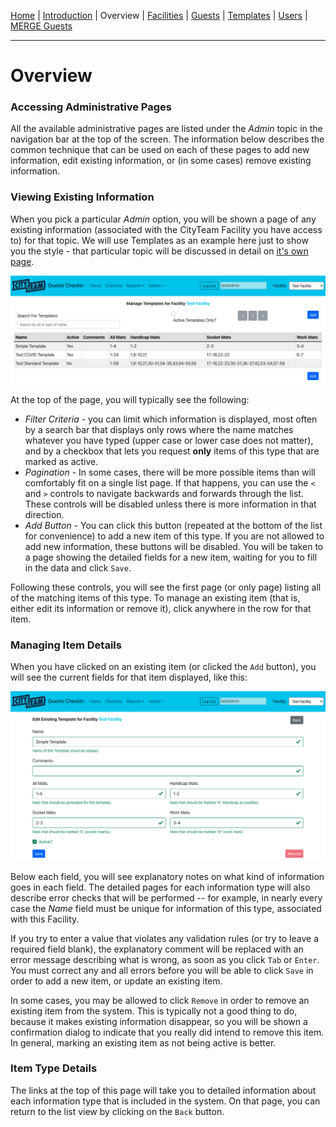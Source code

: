 [Home](./index.md) | [Introduction](./ADMIN-introduction.md) | Overview | [Facilities](./ADMIN-facilities.md) | [Guests](./ADMIN-guests.md) | [Templates](./ADMIN-templates.md) | [Users](./ADMIN-users.md) | [MERGE Guests](./ADMIN-merge-guests.md)
<hr/>

# Overview

### Accessing Administrative Pages

All the available administrative pages are listed under the *Admin* topic in the
navigation bar at the top of the screen.  The information below describes the common
technique that can be used on each of these pages to add new information, edit
existing information, or (in some cases) remove existing information.

### Viewing Existing Information

When you pick a particular *Admin* option, you will be shown a page of any
existing information (associated with the CityTeam Facility you have access to)
for that topic.  We will use Templates as an example here just to show you the
style - that particular topic will be discussed in detail on
[it's own page](./ADMIN-templates.md).

![Templates List](./templates-first.png)

At the top of the page, you will typically see the following:
* *Filter Criteria* - you can limit which information is displayed, most often
  by a search bar that displays only rows where the name matches whatever you
  have typed (upper case or lower case does not matter), and by a checkbox that
  lets you request **only** items of this type that are marked as active.
* *Pagination* - In some cases, there will be more possible items than will
  comfortably fit on a single list page.  If that happens, you can use the
  `<` and `>` controls to navigate backwards and forwards through the list.
  These controls will be disabled unless there is more information in that
  direction.
* *Add Button* - You can click this button (repeated at the bottom of the
  list for convenience) to add a new item of this type.  If you are not allowed
  to add new information, these buttons will be disabled.  You will be taken
  to a page showing the detailed fields for a new item, waiting for you to
  fill in the data and click `Save`.

Following these controls, you will see the first page (or only page) listing
all of the matching items of this type.  To manage an existing item (that is,
either edit its information or remove it),  click anywhere in the row for
that item.

### Managing Item Details

When you have clicked on an existing item (or clicked the `Add` button), you
will see the current fields for that item displayed, like this:

![Template Details](./templates-second.png)

Below each field, you will see explanatory notes on what kind of information
goes in each field.  The detailed pages for each information type will also
describe error checks that will be performed -- for example, in nearly every
case the *Name* field must be unique for information of this type, associated
with this Facility.

If you try to enter a value that violates any validation rules (or try to
leave a required field blank), the explanatory comment will be replaced with
an error message describing what is wrong, as soon as you click `Tab` or `Enter`.
You must correct any and all errors before you will be able to click `Save`
in order to add a new item, or update an existing item.

In some cases, you may be allowed to click `Remove` in order to remove an
existing item from the system.  This is typically not a good thing to do,
because it makes existing information disappear, so you will be shown a
confirmation dialog to indicate that you really did intend to remove this
item.  In general, marking an existing item as not being active is better.

### Item Type Details

The links at the top of this page will take you to detailed information about
each information type that is included in the system.  On that page, you
can return to the list view by clicking on the `Back` button.

